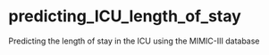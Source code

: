 # predicting_ICU_length_of_stay
Predicting the length of stay in the ICU using the MIMIC-III database
